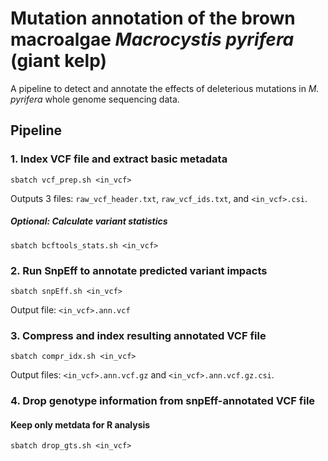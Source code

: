 # Mutation annotation of the brown macroalgae *Macrocystis pyrifera* (giant kelp)
A pipeline to detect and annotate the effects of deleterious mutations in *M. pyrifera* whole genome sequencing data.

## Pipeline
### 1. Index VCF file and extract basic metadata
```
sbatch vcf_prep.sh <in_vcf>
```
Outputs 3 files: `raw_vcf_header.txt`, `raw_vcf_ids.txt`, and `<in_vcf>.csi`.
##### Optional: Calculate variant statistics
```
sbatch bcftools_stats.sh <in_vcf>
```

### 2. Run SnpEff to annotate predicted variant impacts
```
sbatch snpEff.sh <in_vcf>
```
Output file: `<in_vcf>.ann.vcf`

### 3. Compress and index resulting annotated VCF file
```
sbatch compr_idx.sh <in_vcf>
```
Output files: `<in_vcf>.ann.vcf.gz` and `<in_vcf>.ann.vcf.gz.csi`.

### 4. Drop genotype information from snpEff-annotated VCF file
#### Keep only metdata for R analysis
```
sbatch drop_gts.sh <in_vcf>
```

